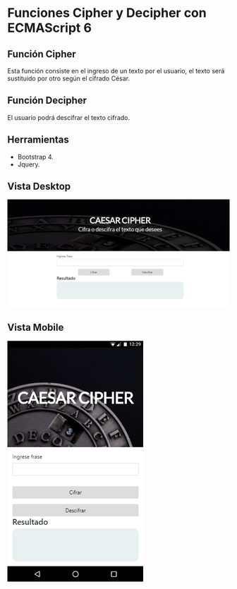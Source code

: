 # Funciones **Cipher** y **Decipher** con ECMAScript 6  



## Función Cipher

Esta función consiste en el ingreso de un texto por el usuario, el texto será sustituido por otro según el cifrado César. 

## Función Decipher  

El usuario podrá descifrar el texto cifrado.  

## Herramientas  

* Bootstrap 4.  
* Jquery.

## Vista Desktop

![Vista-desktop](assets/images/desktop.png)

## Vista Mobile

![Vista-mobile](assets/images/mobile.png)
